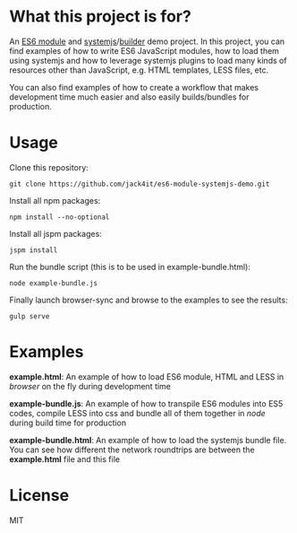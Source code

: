 What this project is for?
=========================

An [ES6 module](https://developer.mozilla.org/en-US/docs/Web/JavaScript/Reference/Statements/import) and [systemjs](https://github.com/systemjs/systemjs)/[builder](https://github.com/systemjs/builder) demo project. In this project, you can find examples of how to write ES6 JavaScript modules, how to load them using systemjs and how to leverage systemjs plugins to load many kinds of resources other than JavaScript, e.g. HTML templates, LESS files, etc.

You can also find examples of how to create a workflow that makes development time much easier and also easily builds/bundles for production.

Usage
=====

Clone this repository:

```git clone https://github.com/jack4it/es6-module-systemjs-demo.git```

Install all npm packages:

```npm install --no-optional```

Install all jspm packages:

```jspm install```

Run the bundle script (this is to be used in example-bundle.html):

```node example-bundle.js```

Finally launch browser-sync and browse to the examples to see the results:

```gulp serve```

Examples
========

**example.html**: An example of how to load ES6 module, HTML and LESS in *browser* on the fly during development time

**example-bundle.js**: An example of how to transpile ES6 modules into ES5 codes, compile LESS into css and bundle all of them together in *node* during build time for production

**example-bundle.html**: An example of how to load the systemjs bundle file. You can see how different the network roundtrips are between the **example.html** file and this file

License
=======

MIT
